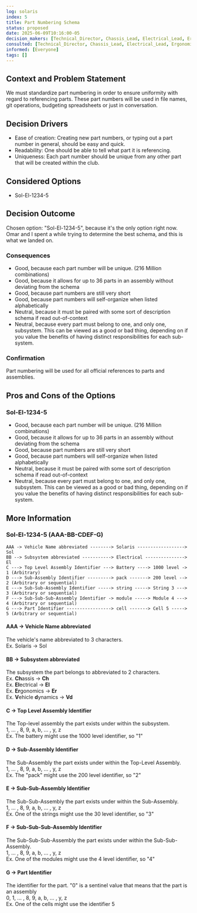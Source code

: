 ```yaml
---
log: solaris
index: 5
title: Part Numbering Schema
status: proposed
date: 2025-06-09T10:16:00-05
decision_makers: [Technical_Director, Chassis_Lead, Electrical_Lead, Ergonomics_Lead, Vehicle_Dynamics_Lead]
consulted: [Technical_Director, Chassis_Lead, Electrical_Lead, Ergonomics_Lead, Vehicle_Dynamics_Lead]
informed: [Everyone]
tags: []
---
```


## Context and Problem Statement
We must standardize part numbering in order to ensure uniformity with regard to referencing parts. These part numbers will be used in file names, git operations, budgeting spreadsheets or just in conversation.

## Decision Drivers
* Ease of creation: Creating new part numbers, or typing out a part number in general, should be easy and quick.
* Readability: One should be able to tell what part it is referencing.
* Uniqueness: Each part number should be unique from any other part that will be created within the club.

## Considered Options
* Sol-El-1234-5

## Decision Outcome
Chosen option: "Sol-El-1234-5", because it's the only option right now. Omar and I spent a while trying to determine the best schema, and this is what we landed on.

### Consequences
* Good, because each part number will be unique. (216 Million combinations)
* Good, because it allows for up to 36 parts in an assembly without deviating from the schema
* Good, because part numbers are still very short
* Good, because part numbers will self-organize when listed alphabetically
* Neutral, because it must be paired with some sort of description schema if read out-of-context
* Neutral, because every part must belong to one, and only one, subsystem. This can be viewed as a good or bad thing, depending on if you value the benefits of having distinct responsibilities for each sub-system.

### Confirmation
Part numbering will be used for all official references to parts and assemblies.

## Pros and Cons of the Options
### Sol-El-1234-5
* Good, because each part number will be unique. (216 Million combinations)
* Good, because it allows for up to 36 parts in an assembly without deviating from the schema
* Good, because part numbers are still very short
* Good, because part numbers will self-organize when listed alphabetically
* Neutral, because it must be paired with some sort of description schema if read out-of-context
* Neutral, because every part must belong to one, and only one, subsystem. This can be viewed as a good or bad thing, depending on if you value the benefits of having distinct responsibilities for each sub-system.

## More Information
### Sol-El-1234-5 (AAA-BB-CDEF-G)
```
AAA -> Vehicle Name abbreviated --------> Solaris ------------------> Sol
BB --> Subsystem abbreviated -----------> Electrical ---------------> El
C ---> Top Level Assembly Identifier ---> Battery ----> 1000 level -> 1 (Arbitrary)
D ---> Sub-Assembly Identifier ---------> pack -------> 200 level --> 2 (Arbitrary or sequential)
E ---> Sub-Sub-Assembly Identifier -----> string -----> String 3 ---> 3 (Arbitrary or sequential)
F ---> Sub-Sub-Sub-Assembly Identifier -> module -----> Module 4 ---> 4 (Arbitrary or sequential)
G ---> Part Identifier -----------------> cell -------> Cell 5 -----> 5 (Arbitrary or sequential)
```

#### AAA -> Vehicle Name abbreviated
The vehicle's name abbreviated to 3 characters. \
Ex. Solaris -> Sol

#### BB -> Subsystem abbreviated
The subsystem the part belongs to abbreviated to 2 characters. \
Ex. **Ch**assis -> **Ch** \
Ex. **El**ectrical -> **El** \
Ex. **Er**gonomics -> **Er** \
Ex. **V**ehicle **d**ynamics -> **Vd**

#### C -> Top Level Assembly Identifier
The Top-level assembly the part exists under within the subsystem. \
1, ... , 8, 9, a, b, ... , y, z \
Ex. The battery might use the 1000 level identifier, so "1"

#### D -> Sub-Assembly Identifier
The Sub-Assembly the part exists under within the Top-Level Assembly. \
1, ... , 8, 9, a, b, ... , y, z \
Ex. The "pack" might use the 200 level identifier, so "2"

#### E -> Sub-Sub-Assembly Identifier
The Sub-Sub-Assembly the part exists under within the Sub-Assembly. \
1, ... , 8, 9, a, b, ... , y, z \
Ex. One of the strings might use the 30 level identifier, so "3"

#### F -> Sub-Sub-Sub-Assembly Identifier
The Sub-Sub-Sub-Assembly the part exists under within the Sub-Sub-Assembly. \
1, ... , 8, 9, a, b, ... , y, z \
Ex. One of the modules might use the 4 level identifier, so "4"

#### G -> Part Identifier
The identifier for the part. "0" is a sentinel value that means that the part is an assembly \
0, 1, ... , 8, 9, a, b, ... , y, z \
Ex. One of the cells might use the identifier 5
